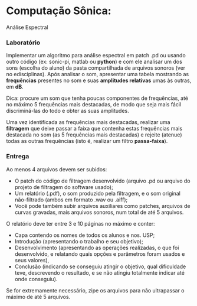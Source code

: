 # Computação Sônica: 
Análise Espectral


### Laboratório
Implementar um algoritmo para análise espectral em patch .pd ou usando outro código (ex: sonic-pi, matlab ou **python**) e com ele analisar um dos sons (escolha do aluno) da pasta compartilhada de arquivos sonoros (ver no edisciplinas). Após analisar o som, apresentar uma tabela mostrando as **frequências** presentes no som e suas **amplitudes relativas** umas às outras, em **dB**.

Dica: procure um som que tenha poucas componentes de frequências, até no máximo 5 frequências mais destacadas, de modo que seja mais fácil discriminá-las do todo e obter as suas amplitudes.

Uma vez identificada as frequências mais destacadas, realizar uma **filtragem** que deixe passar a faixa que contenha estas frequências mais destacada no som (as 5 frequências mais destacadas) e rejeite (atenue) todas as outras frequências (isto é, realizar um filtro **passa-faixa**).


### Entrega
Ao menos 4 arquivos devem ser subidos: 
- O patch do código de filtragem desenvolvido (arquivo .pd ou arquivo do projeto de filtragem do software usado);
- Um relatório (.pdf), o som produzido pela filtragem, e o som original não-filtrado (ambos em formato .wav ou .aiff);
- Você pode também subir arquivos auxiliares como patches, arquivos de curvas gravadas, mais arquivos sonoros, num total de até 5 arquivos.

O relatório deve ter entre 3 e 10 páginas no máximo e conter:
- Capa contendo os nomes de todos os alunos e nos. USP;
- Introdução (apresentando o trabalho e seu objetivo); 
- Desenvolvimento (apresentando as operações realizadas, o que foi desenvolvido, e relatando quais opções e parâmetros foram usados e seus valores),
- Conclusão (indicando se conseguiu atingir o objetivo, qual dificuldade teve, descrevendo o resultado, e se não atingiu totalmente indicar até onde conseguiu).  

Se for extremamente necessário, zipe os arquivos para não ultrapassar o máximo de até 5 arquivos.
